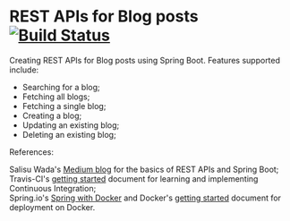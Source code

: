 # REST APIs for Blog posts [![Build Status](https://travis-ci.org/absnaik810/SpringBoot-REST-APIs.svg?branch=master)](https://travis-ci.org/absnaik810/SpringBoot-REST-APIs)

Creating REST APIs for Blog posts using Spring Boot.  Features supported include:
* Searching for a blog;
* Fetching all blogs;
* Fetching a single blog;
* Creating a blog;
* Updating an existing blog;
* Deleting an existing blog;

References:

Salisu Wada's [Medium blog](https://medium.com/@salisuwy/) for the basics of REST APIs and Spring Boot;<br>
Travis-CI's [getting started](https://docs.travis-ci.com/user/getting-started/) document for learning and implementing Continuous Integration;<br>
Spring.io's [Spring with Docker](https://spring.io/guides/gs/spring-boot-docker/) and Docker's [getting started](https://docs.docker.com/get-started/) document for deployment on Docker.

